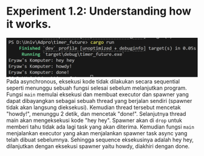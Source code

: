 # Experiment 1.2: Understanding how it works.
![](docs/understanding.png)
Pada asynchronous, eksekusi kode tidak dilakukan secara sequential seperti menunggu sebuah fungsi selesai sebelum melanjutkan program. Fungsi `main` memulai eksekusi dan membuat executor dan spawner yang dapat dibayangkan sebagai sebuah thread yang berjalan sendiri (spawner tidak akan langsung dieksekusi). Kemudian thread tersebut mencetak "howdy!", menunggu 2 detik, dan mencetak "done!". Selanjutnya thread main akan mengeksekusi kode "hey hey". Spawner akan di `drop` untuk memberi tahu tidak ada lagi task yang akan diterima. Kemudian fungsi `main` menjalankan executor yang akan menjalankan spawner task async yang telah dibuat sebelumnya. Sehingga sequence eksekusinya adalah hey hey, dilanjutkan dengan eksekusi spawner yaitu howdy, diakhiri dengan done.
